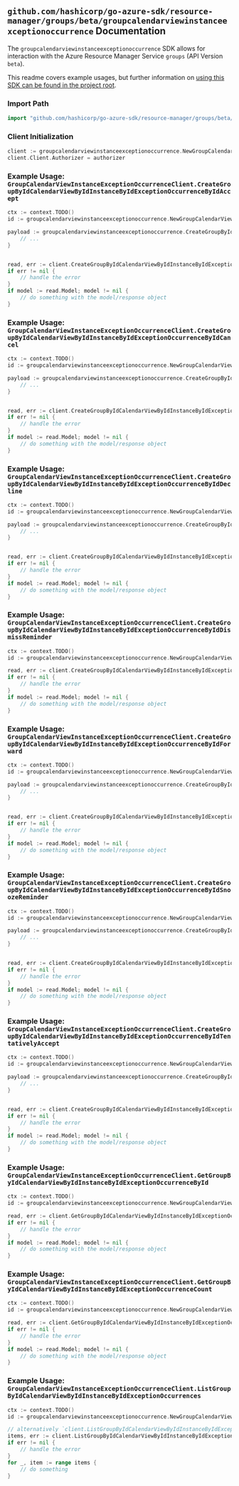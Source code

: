 
## `github.com/hashicorp/go-azure-sdk/resource-manager/groups/beta/groupcalendarviewinstanceexceptionoccurrence` Documentation

The `groupcalendarviewinstanceexceptionoccurrence` SDK allows for interaction with the Azure Resource Manager Service `groups` (API Version `beta`).

This readme covers example usages, but further information on [using this SDK can be found in the project root](https://github.com/hashicorp/go-azure-sdk/tree/main/docs).

### Import Path

```go
import "github.com/hashicorp/go-azure-sdk/resource-manager/groups/beta/groupcalendarviewinstanceexceptionoccurrence"
```


### Client Initialization

```go
client := groupcalendarviewinstanceexceptionoccurrence.NewGroupCalendarViewInstanceExceptionOccurrenceClientWithBaseURI("https://management.azure.com")
client.Client.Authorizer = authorizer
```


### Example Usage: `GroupCalendarViewInstanceExceptionOccurrenceClient.CreateGroupByIdCalendarViewByIdInstanceByIdExceptionOccurrenceByIdAccept`

```go
ctx := context.TODO()
id := groupcalendarviewinstanceexceptionoccurrence.NewGroupCalendarViewInstanceExceptionOccurrenceID("groupIdValue", "eventIdValue", "eventId1Value", "eventId2Value")

payload := groupcalendarviewinstanceexceptionoccurrence.CreateGroupByIdCalendarViewByIdInstanceByIdExceptionOccurrenceByIdAcceptRequest{
	// ...
}


read, err := client.CreateGroupByIdCalendarViewByIdInstanceByIdExceptionOccurrenceByIdAccept(ctx, id, payload)
if err != nil {
	// handle the error
}
if model := read.Model; model != nil {
	// do something with the model/response object
}
```


### Example Usage: `GroupCalendarViewInstanceExceptionOccurrenceClient.CreateGroupByIdCalendarViewByIdInstanceByIdExceptionOccurrenceByIdCancel`

```go
ctx := context.TODO()
id := groupcalendarviewinstanceexceptionoccurrence.NewGroupCalendarViewInstanceExceptionOccurrenceID("groupIdValue", "eventIdValue", "eventId1Value", "eventId2Value")

payload := groupcalendarviewinstanceexceptionoccurrence.CreateGroupByIdCalendarViewByIdInstanceByIdExceptionOccurrenceByIdCancelRequest{
	// ...
}


read, err := client.CreateGroupByIdCalendarViewByIdInstanceByIdExceptionOccurrenceByIdCancel(ctx, id, payload)
if err != nil {
	// handle the error
}
if model := read.Model; model != nil {
	// do something with the model/response object
}
```


### Example Usage: `GroupCalendarViewInstanceExceptionOccurrenceClient.CreateGroupByIdCalendarViewByIdInstanceByIdExceptionOccurrenceByIdDecline`

```go
ctx := context.TODO()
id := groupcalendarviewinstanceexceptionoccurrence.NewGroupCalendarViewInstanceExceptionOccurrenceID("groupIdValue", "eventIdValue", "eventId1Value", "eventId2Value")

payload := groupcalendarviewinstanceexceptionoccurrence.CreateGroupByIdCalendarViewByIdInstanceByIdExceptionOccurrenceByIdDeclineRequest{
	// ...
}


read, err := client.CreateGroupByIdCalendarViewByIdInstanceByIdExceptionOccurrenceByIdDecline(ctx, id, payload)
if err != nil {
	// handle the error
}
if model := read.Model; model != nil {
	// do something with the model/response object
}
```


### Example Usage: `GroupCalendarViewInstanceExceptionOccurrenceClient.CreateGroupByIdCalendarViewByIdInstanceByIdExceptionOccurrenceByIdDismissReminder`

```go
ctx := context.TODO()
id := groupcalendarviewinstanceexceptionoccurrence.NewGroupCalendarViewInstanceExceptionOccurrenceID("groupIdValue", "eventIdValue", "eventId1Value", "eventId2Value")

read, err := client.CreateGroupByIdCalendarViewByIdInstanceByIdExceptionOccurrenceByIdDismissReminder(ctx, id)
if err != nil {
	// handle the error
}
if model := read.Model; model != nil {
	// do something with the model/response object
}
```


### Example Usage: `GroupCalendarViewInstanceExceptionOccurrenceClient.CreateGroupByIdCalendarViewByIdInstanceByIdExceptionOccurrenceByIdForward`

```go
ctx := context.TODO()
id := groupcalendarviewinstanceexceptionoccurrence.NewGroupCalendarViewInstanceExceptionOccurrenceID("groupIdValue", "eventIdValue", "eventId1Value", "eventId2Value")

payload := groupcalendarviewinstanceexceptionoccurrence.CreateGroupByIdCalendarViewByIdInstanceByIdExceptionOccurrenceByIdForwardRequest{
	// ...
}


read, err := client.CreateGroupByIdCalendarViewByIdInstanceByIdExceptionOccurrenceByIdForward(ctx, id, payload)
if err != nil {
	// handle the error
}
if model := read.Model; model != nil {
	// do something with the model/response object
}
```


### Example Usage: `GroupCalendarViewInstanceExceptionOccurrenceClient.CreateGroupByIdCalendarViewByIdInstanceByIdExceptionOccurrenceByIdSnoozeReminder`

```go
ctx := context.TODO()
id := groupcalendarviewinstanceexceptionoccurrence.NewGroupCalendarViewInstanceExceptionOccurrenceID("groupIdValue", "eventIdValue", "eventId1Value", "eventId2Value")

payload := groupcalendarviewinstanceexceptionoccurrence.CreateGroupByIdCalendarViewByIdInstanceByIdExceptionOccurrenceByIdSnoozeReminderRequest{
	// ...
}


read, err := client.CreateGroupByIdCalendarViewByIdInstanceByIdExceptionOccurrenceByIdSnoozeReminder(ctx, id, payload)
if err != nil {
	// handle the error
}
if model := read.Model; model != nil {
	// do something with the model/response object
}
```


### Example Usage: `GroupCalendarViewInstanceExceptionOccurrenceClient.CreateGroupByIdCalendarViewByIdInstanceByIdExceptionOccurrenceByIdTentativelyAccept`

```go
ctx := context.TODO()
id := groupcalendarviewinstanceexceptionoccurrence.NewGroupCalendarViewInstanceExceptionOccurrenceID("groupIdValue", "eventIdValue", "eventId1Value", "eventId2Value")

payload := groupcalendarviewinstanceexceptionoccurrence.CreateGroupByIdCalendarViewByIdInstanceByIdExceptionOccurrenceByIdTentativelyAcceptRequest{
	// ...
}


read, err := client.CreateGroupByIdCalendarViewByIdInstanceByIdExceptionOccurrenceByIdTentativelyAccept(ctx, id, payload)
if err != nil {
	// handle the error
}
if model := read.Model; model != nil {
	// do something with the model/response object
}
```


### Example Usage: `GroupCalendarViewInstanceExceptionOccurrenceClient.GetGroupByIdCalendarViewByIdInstanceByIdExceptionOccurrenceById`

```go
ctx := context.TODO()
id := groupcalendarviewinstanceexceptionoccurrence.NewGroupCalendarViewInstanceExceptionOccurrenceID("groupIdValue", "eventIdValue", "eventId1Value", "eventId2Value")

read, err := client.GetGroupByIdCalendarViewByIdInstanceByIdExceptionOccurrenceById(ctx, id)
if err != nil {
	// handle the error
}
if model := read.Model; model != nil {
	// do something with the model/response object
}
```


### Example Usage: `GroupCalendarViewInstanceExceptionOccurrenceClient.GetGroupByIdCalendarViewByIdInstanceByIdExceptionOccurrenceCount`

```go
ctx := context.TODO()
id := groupcalendarviewinstanceexceptionoccurrence.NewGroupCalendarViewInstanceID("groupIdValue", "eventIdValue", "eventId1Value")

read, err := client.GetGroupByIdCalendarViewByIdInstanceByIdExceptionOccurrenceCount(ctx, id)
if err != nil {
	// handle the error
}
if model := read.Model; model != nil {
	// do something with the model/response object
}
```


### Example Usage: `GroupCalendarViewInstanceExceptionOccurrenceClient.ListGroupByIdCalendarViewByIdInstanceByIdExceptionOccurrences`

```go
ctx := context.TODO()
id := groupcalendarviewinstanceexceptionoccurrence.NewGroupCalendarViewInstanceID("groupIdValue", "eventIdValue", "eventId1Value")

// alternatively `client.ListGroupByIdCalendarViewByIdInstanceByIdExceptionOccurrences(ctx, id)` can be used to do batched pagination
items, err := client.ListGroupByIdCalendarViewByIdInstanceByIdExceptionOccurrencesComplete(ctx, id)
if err != nil {
	// handle the error
}
for _, item := range items {
	// do something
}
```
